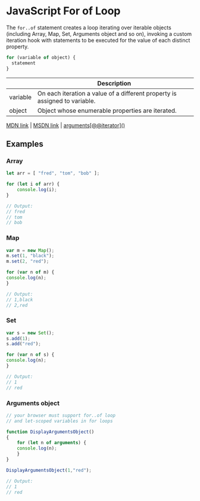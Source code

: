 # JavaScript For of Loop

The `for..of` statement creates a loop iterating over iterable objects (including Array, Map, Set, Arguments object and so on), invoking a custom iteration hook with statements to be executed for the value of each distinct property.

```js
for (variable of object) {
  statement
}
```

|          | Description                          |
|----------|-------------------------------------|
| variable | On each iteration a value of a different property is assigned to variable.                                 |
| object | Object whose enumerable properties are iterated. |

[MDN link](https://developer.mozilla.org/en/docs/Web/JavaScript/Reference/Statements/for...of) | [MSDN link](https://msdn.microsoft.com/library/dn858238%28v=vs.94%29.aspx?f=255&MSPPError=-2147217396) | [arguments\[@@iterator\]()](https://developer.mozilla.org/en-US/docs/Web/JavaScript/Reference/Functions/arguments/@@iterator)

## Examples
### Array

```js
let arr = [ "fred", "tom", "bob" ];

for (let i of arr) {
    console.log(i);
}

// Output:
// fred
// tom
// bob
```
### Map

```js
var m = new Map();
m.set(1, "black");
m.set(2, "red");

for (var n of m) {
console.log(n);
}

// Output:
// 1,black
// 2,red
```
### Set

```js
var s = new Set();
s.add(1);
s.add("red");

for (var n of s) {
console.log(n);
}

// Output:
// 1
// red
```
### Arguments object

```js
// your browser must support for..of loop
// and let-scoped variables in for loops

function DisplayArgumentsObject()
{
	for (let n of arguments) {
	console.log(n);
	}
}

DisplayArgumentsObject(1,"red");

// Output:
// 1
// red
```
